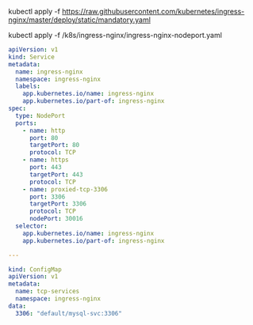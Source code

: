 
kubectl apply -f https://raw.githubusercontent.com/kubernetes/ingress-nginx/master/deploy/static/mandatory.yaml

kubectl apply -f /k8s/ingress-nginx/ingress-nginx-nodeport.yaml

```yaml
apiVersion: v1
kind: Service
metadata:
  name: ingress-nginx
  namespace: ingress-nginx
  labels:
    app.kubernetes.io/name: ingress-nginx
    app.kubernetes.io/part-of: ingress-nginx
spec:
  type: NodePort
  ports:
    - name: http
      port: 80
      targetPort: 80
      protocol: TCP
    - name: https
      port: 443
      targetPort: 443
      protocol: TCP
    - name: proxied-tcp-3306
      port: 3306
      targetPort: 3306
      protocol: TCP
      nodePort: 30016
  selector:
    app.kubernetes.io/name: ingress-nginx
    app.kubernetes.io/part-of: ingress-nginx

---

kind: ConfigMap
apiVersion: v1
metadata:
  name: tcp-services
  namespace: ingress-nginx
data:
  3306: "default/mysql-svc:3306"
```

